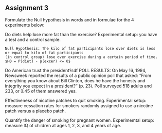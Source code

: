## Assignment 3

Formulate the Null hypothesis in words and in formulae for the 4 experiments below:

Do diets help lose more fat than the exercise?
Experimental setup: you have a test and a control sample.

	Null Hypothesis: The kilo of fat participants lose over diets is less or equal to kilo of fat participants
	(in control group) lose over exercise during a certain period of time. 
	$H0 = P(diet) - p(excer) <= 0$
	
	

Do American trust the president?sdf
POLL RESULTS: On May 16, 1994, Newsweek reported the results of a public opinion poll that asked: “From everything you know about Bill Clinton, does he have the honesty and integrity you expect in a president?” (p. 23). Poll surveyed 518 adults and 233, or 0.45 of them answered yes.

Effectiveness of nicotine patches to quit smoking.
Experimental setup: measure cessation rates for smokers randomly assigned to use a nicotine patch versus a placebo patch.

Quantify the danger of smoking for pregnant women.
Experimemtal setup: measure IQ of children at ages 1, 2, 3, and 4 years of age.
